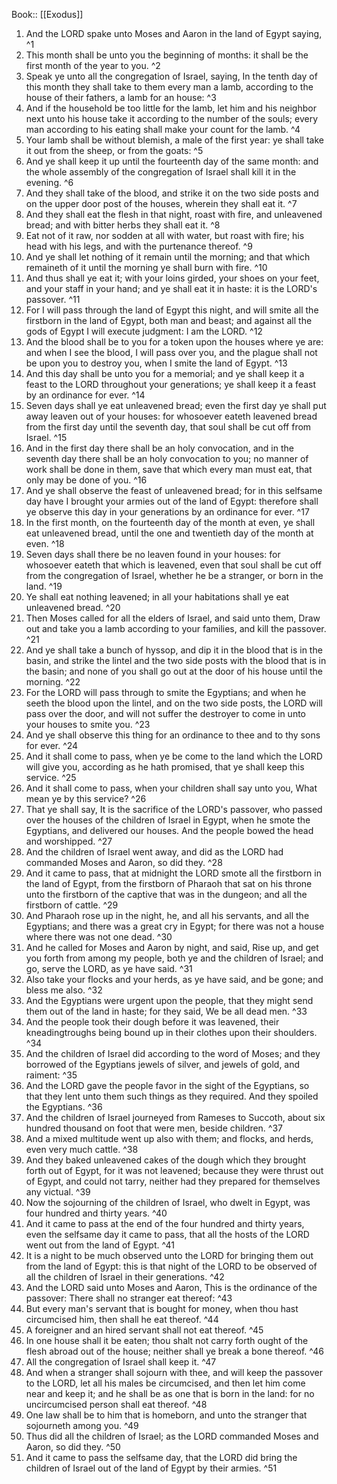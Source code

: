  Book:: [[Exodus]]
 1. And the LORD spake unto Moses and Aaron in the land of Egypt saying, ^1
 2. This month shall be unto you the beginning of months: it shall be the first month of the year to you. ^2
 3. Speak ye unto all the congregation of Israel, saying, In the tenth day of this month they shall take to them every man a lamb, according to the house of their fathers, a lamb for an house: ^3
 4. And if the household be too little for the lamb, let him and his neighbor next unto his house take it according to the number of the souls; every man according to his eating shall make your count for the lamb. ^4
 5. Your lamb shall be without blemish, a male of the first year: ye shall take it out from the sheep, or from the goats: ^5
 6. And ye shall keep it up until the fourteenth day of the same month: and the whole assembly of the congregation of Israel shall kill it in the evening. ^6
 7. And they shall take of the blood, and strike it on the two side posts and on the upper door post of the houses, wherein they shall eat it. ^7
 8. And they shall eat the flesh in that night, roast with fire, and unleavened bread; and with bitter herbs they shall eat it. ^8
 9. Eat not of it raw, nor sodden at all with water, but roast with fire; his head with his legs, and with the purtenance thereof. ^9
 10. And ye shall let nothing of it remain until the morning; and that which remaineth of it until the morning ye shall burn with fire. ^10
 11. And thus shall ye eat it; with your loins girded, your shoes on your feet, and your staff in your hand; and ye shall eat it in haste: it is the LORD's passover. ^11
 12. For I will pass through the land of Egypt this night, and will smite all the firstborn in the land of Egypt, both man and beast; and against all the gods of Egypt I will execute judgment: I am the LORD. ^12
 13. And the blood shall be to you for a token upon the houses where ye are: and when I see the blood, I will pass over you, and the plague shall not be upon you to destroy you, when I smite the land of Egypt. ^13
 14. And this day shall be unto you for a memorial; and ye shall keep it a feast to the LORD throughout your generations; ye shall keep it a feast by an ordinance for ever. ^14
 15. Seven days shall ye eat unleavened bread; even the first day ye shall put away leaven out of your houses: for whosoever eateth leavened bread from the first day until the seventh day, that soul shall be cut off from Israel. ^15
 16. And in the first day there shall be an holy convocation, and in the seventh day there shall be an holy convocation to you; no manner of work shall be done in them, save that which every man must eat, that only may be done of you. ^16
 17. And ye shall observe the feast of unleavened bread; for in this selfsame day have I brought your armies out of the land of Egypt: therefore shall ye observe this day in your generations by an ordinance for ever. ^17
 18. In the first month, on the fourteenth day of the month at even, ye shall eat unleavened bread, until the one and twentieth day of the month at even. ^18
 19. Seven days shall there be no leaven found in your houses: for whosoever eateth that which is leavened, even that soul shall be cut off from the congregation of Israel, whether he be a stranger, or born in the land. ^19
 20. Ye shall eat nothing leavened; in all your habitations shall ye eat unleavened bread. ^20
 21. Then Moses called for all the elders of Israel, and said unto them, Draw out and take you a lamb according to your families, and kill the passover. ^21
 22. And ye shall take a bunch of hyssop, and dip it in the blood that is in the basin, and strike the lintel and the two side posts with the blood that is in the basin; and none of you shall go out at the door of his house until the morning. ^22
 23. For the LORD will pass through to smite the Egyptians; and when he seeth the blood upon the lintel, and on the two side posts, the LORD will pass over the door, and will not suffer the destroyer to come in unto your houses to smite you. ^23
 24. And ye shall observe this thing for an ordinance to thee and to thy sons for ever. ^24
 25. And it shall come to pass, when ye be come to the land which the LORD will give you, according as he hath promised, that ye shall keep this service. ^25
 26. And it shall come to pass, when your children shall say unto you, What mean ye by this service? ^26
 27. That ye shall say, It is the sacrifice of the LORD's passover, who passed over the houses of the children of Israel in Egypt, when he smote the Egyptians, and delivered our houses. And the people bowed the head and worshipped. ^27
 28. And the children of Israel went away, and did as the LORD had commanded Moses and Aaron, so did they. ^28
 29. And it came to pass, that at midnight the LORD smote all the firstborn in the land of Egypt, from the firstborn of Pharaoh that sat on his throne unto the firstborn of the captive that was in the dungeon; and all the firstborn of cattle. ^29
 30. And Pharaoh rose up in the night, he, and all his servants, and all the Egyptians; and there was a great cry in Egypt; for there was not a house where there was not one dead. ^30
 31. And he called for Moses and Aaron by night, and said, Rise up, and get you forth from among my people, both ye and the children of Israel; and go, serve the LORD, as ye have said. ^31
 32. Also take your flocks and your herds, as ye have said, and be gone; and bless me also. ^32
 33. And the Egyptians were urgent upon the people, that they might send them out of the land in haste; for they said, We be all dead men. ^33
 34. And the people took their dough before it was leavened, their kneadingtroughs being bound up in their clothes upon their shoulders. ^34
 35. And the children of Israel did according to the word of Moses; and they borrowed of the Egyptians jewels of silver, and jewels of gold, and raiment: ^35
 36. And the LORD gave the people favor in the sight of the Egyptians, so that they lent unto them such things as they required. And they spoiled the Egyptians. ^36
 37. And the children of Israel journeyed from Rameses to Succoth, about six hundred thousand on foot that were men, beside children. ^37
 38. And a mixed multitude went up also with them; and flocks, and herds, even very much cattle. ^38
 39. And they baked unleavened cakes of the dough which they brought forth out of Egypt, for it was not leavened; because they were thrust out of Egypt, and could not tarry, neither had they prepared for themselves any victual. ^39
 40. Now the sojourning of the children of Israel, who dwelt in Egypt, was four hundred and thirty years. ^40
 41. And it came to pass at the end of the four hundred and thirty years, even the selfsame day it came to pass, that all the hosts of the LORD went out from the land of Egypt. ^41
 42. It is a night to be much observed unto the LORD for bringing them out from the land of Egypt: this is that night of the LORD to be observed of all the children of Israel in their generations. ^42
 43. And the LORD said unto Moses and Aaron, This is the ordinance of the passover: There shall no stranger eat thereof: ^43
 44. But every man's servant that is bought for money, when thou hast circumcised him, then shall he eat thereof. ^44
 45. A foreigner and an hired servant shall not eat thereof. ^45
 46. In one house shall it be eaten; thou shalt not carry forth ought of the flesh abroad out of the house; neither shall ye break a bone thereof. ^46
 47. All the congregation of Israel shall keep it. ^47
 48. And when a stranger shall sojourn with thee, and will keep the passover to the LORD, let all his males be circumcised, and then let him come near and keep it; and he shall be as one that is born in the land: for no uncircumcised person shall eat thereof. ^48
 49. One law shall be to him that is homeborn, and unto the stranger that sojourneth among you. ^49
 50. Thus did all the children of Israel; as the LORD commanded Moses and Aaron, so did they. ^50
 51. And it came to pass the selfsame day, that the LORD did bring the children of Israel out of the land of Egypt by their armies. ^51
